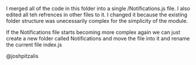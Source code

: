 I merged all of the code in this folder into a single /Notifications.js file. I also edited all teh refrences in other files to it. I changed it because the existing folder structure was unecessarily complex for the simplicity of the module.

If the Notifications file starts becoming more complex again we can just create a new folder called Notifications and move the file into it and rename the current file index.js

@joshpitzalis